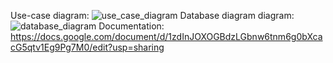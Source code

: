 Use-case diagram:
![use_case_diagram](https://github.com/revel111/Quizzzin/assets/94068009/47488f57-2cb6-46d7-b1e4-aaa35094b17f)
Database diagram diagram:
![database_diagram](https://github.com/revel111/Quizzzin/assets/94068009/5278989a-55da-4be4-9ef2-1fd7b7e6b7e0)
Documentation:
https://docs.google.com/document/d/1zdInJOXOGBdzLGbnw6tnm6g0bXcacG5qtv1Eg9Pg7M0/edit?usp=sharing
